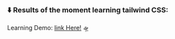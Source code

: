 ### ⬇️ Results of the moment learning tailwind CSS:

Learning Demo: [link Here!](https://snazzy-shortbread-26ce8a.netlify.app/) 🛸
